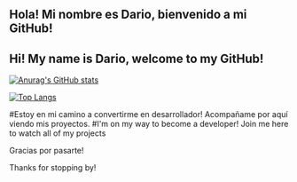 ## Hola! Mi nombre es Dario, bienvenido a mi GitHub!
## Hi! My name is Dario, welcome to my GitHub!

[![Anurag's GitHub stats](https://github-readme-stats.vercel.app/api?username=yagamiar15&theme=cobalt)](https://github.com/anuraghazra/github-readme-stats)

[![Top Langs](https://github-readme-stats.vercel.app/api/top-langs/?username=yagamiar15&layout=compact)](https://github.com/anuraghazra/github-readme-stats)

#Estoy en mi camino a convertirme en desarrollador! Acompañame por aquí viendo mis proyectos.
#I'm on my way to become a developer! Join me here to watch all of my projects

Gracias por pasarte!

Thanks for stopping by!


